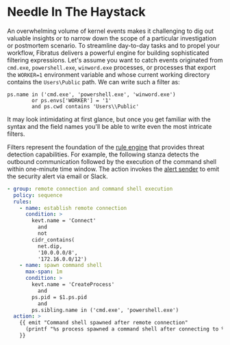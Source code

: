 # Needle In The Haystack

An overwhelming volume of kernel events makes it challenging to dig out valuable insights or to narrow down the scope of a particular investigation or postmortem scenario. To streamline day-to-day tasks and to propel your workflow, Fibratus delivers a powerful engine for building sophisticated filtering expressions. Let's assume you want to catch events originated from `cmd.exe`, `powershell.exe`, `winword.exe` processes, or processes that export the `WORKER=1` environment variable and whose current working directory contains the `Users\Public` path. We can write such a filter as:

```
ps.name in ('cmd.exe', 'powershell.exe', 'winword.exe')
        or ps.envs['WORKER'] = '1'
        and ps.cwd contains 'Users\\Public'
```

It may look intimidating at first glance, but once you get familiar with the syntax and the field names you'll be able to write even the most intricate filters.

Filters represent the foundation of the [rule engine](/filters/rules) that provides threat detection capabilities. For example, the following stanza detects the outbound communication followed by the execution of the command shell within one-minute time window. The action invokes the [alert sender](/alerts/senders) to emit the security alert via email or Slack. 

```yaml
- group: remote connection and command shell execution
  policy: sequence
  rules:
    - name: establish remote connection
      condition: >
        kevt.name = 'Connect'
          and
          not
        cidr_contains(
          net.dip,
          '10.0.0.0/8',
          '172.16.0.0/12')
    - name: spawn command shell
      max-span: 1m
      condition: >
        kevt.name = 'CreateProcess'
          and
        ps.pid = $1.ps.pid
          and
        ps.sibling.name in ('cmd.exe', 'powershell.exe')
  action: >
    {{ emit "Command shell spawned after remote connection"
      (printf "%s process spawned a command shell after connecting to %s" .Kevts.k2.PS.Exe .Kevts.k1.Kparams.dip)
    }}
```
